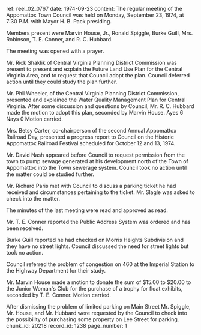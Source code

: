 ref: reel_02_0767
date: 1974-09-23
content: The regular meeting of the Appomattox Town Council was held on Monday, September 23, 1974, at 7:30 P.M. with Mayor H. B. Pack presiding.

Members present were Marvin House, Jr., Ronald Spiggle, Burke Guill, Mrs. Robinson, T. E. Conner, and R. C. Hubbard.

The meeting was opened with a prayer.

Mr. Rick Shaklik of Central Virginia Planning District Commission was present to present and explain the Future Land Use Plan for the Central Virginia Area, and to request that Council adopt the plan. Council deferred action until they could study the plan further.

Mr. Phil Wheeler, of the Central Virginia Planning District Commission, presented and explained the Water Quality Management Plan for Central Virginia. After some discussion and questions by Council, Mr. R. C. Hubbard made the motion to adopt this plan, seconded by Marvin House. Ayes 6 Nays 0 Motion carried.

Mrs. Betsy Carter, co-chairperson of the second Annual Appomattox Railroad Day, presented a progress report to Council on the Historic Appomattox Railroad Festival scheduled for October 12 and 13, 1974.

Mr. David Nash appeared before Council to request permission from the town to pump sewage generated at his development north of the Town of Appomattox into the Town sewerage system. Council took no action until the matter could be studied further.

Mr. Richard Paris met with Council to discuss a parking ticket he had received and circumstances pertaining to the ticket. Mr. Slagle was asked to check into the matter.

The minutes of the last meeting were read and approved as read.

Mr. T. E. Conner reported the Public Address System was ordered and has been received.

Burke Guill reported he had checked on Morris Heights Subdivision and they have no street lights. Council discussed the need for street lights but took no action.

Council referred the problem of congestion on 460 at the Imperial Station to the Highway Department for their study.

Mr. Marvin House made a motion to donate the sum of $15.00 to $20.00 to the Junior Woman's Club for the purchase of a trophy for float exhibits, seconded by T. E. Conner. Motion carried.

After dismissing the problem of limited parking on Main Street Mr. Spiggle, Mr. House, and Mr. Hubbard were requested by the Council to check into the possibility of purchasing some property on Lee Street for parking.
chunk_id: 20218
record_id: 1238
page_number: 1

